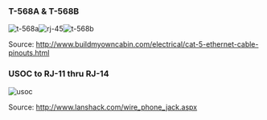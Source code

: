### T-568A & T-568B
![t-568a](https://github.com/cheretbe/notes/blob/master/images/t-568a-pinout.gif)![rj-45](https://github.com/cheretbe/notes/blob/master/images/rj-45-pinout.gif)![t-568b](https://github.com/cheretbe/notes/blob/master/images/t-568b-pinout.gif)

Source: http://www.buildmyowncabin.com/electrical/cat-5-ethernet-cable-pinouts.html

### USOC to RJ-11 thru RJ-14
![usoc](https://github.com/cheretbe/notes/blob/master/images/usoc-jack-diagram.gif)

Source: http://www.lanshack.com/wire_phone_jack.aspx
